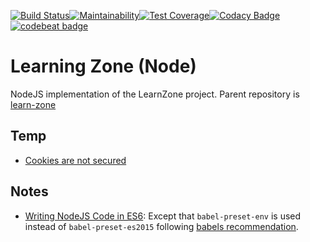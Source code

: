 [![Build Status](https://travis-ci.com/Al-un/learn-zone-nodejs.svg?branch=master)](https://travis-ci.com/Al-un/learn-zone-nodejs)[![Maintainability](https://api.codeclimate.com/v1/badges/b417fe74ebe4a8870cc8/maintainability)](https://codeclimate.com/github/Al-un/learn-zone-nodejs/maintainability)[![Test Coverage](https://api.codeclimate.com/v1/badges/b417fe74ebe4a8870cc8/test_coverage)](https://codeclimate.com/github/Al-un/learn-zone-nodejs/test_coverage)[![Codacy Badge](https://api.codacy.com/project/badge/Grade/897314a8cb0843b3a99c0ba781f89d03)](https://www.codacy.com/app/alun.sng/learn-zone-nodejs?utm_source=github.com&utm_medium=referral&utm_content=Al-un/learn-zone-nodejs&utm_campaign=Badge_Grade)[![codebeat badge](https://codebeat.co/badges/8666173e-9d9d-4de1-8f86-6e539fdf5a1d)](https://codebeat.co/projects/github-com-al-un-learn-zone-nodejs-master)

# Learning Zone (Node)

NodeJS implementation of the LearnZone project. Parent repository is [learn-zone](https://github.com/Al-un/learn-zone)

## Temp

-   [Cookies are not secured](https://github.com/Al-un/learn-zone-nodejs/issues/3)

## Notes

-   [Writing NodeJS Code in ES6](https://www.codementor.io/iykyvic/writing-your-nodejs-apps-using-es6-6dh0edw2o):
    Except that `babel-preset-env` is used instead of `babel-preset-es2015` following
    [babels recommendation](https://babeljs.io/docs/en/env/).
